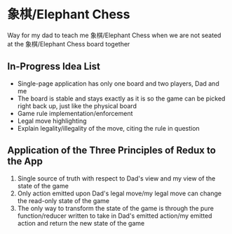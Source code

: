 # 象棋/Elephant Chess

Way for my dad to teach me 象棋/Elephant Chess when we are not seated at the 象棋/Elephant Chess board together

## In-Progress Idea List

* Single-page application has only one board and two players, Dad and me
* The board is stable and stays exactly as it is so the game can be picked right back up, just like the physical board
* Game rule implementation/enforcement
* Legal move highlighting
* Explain legality/illegality of the move, citing the rule in question

## Application of the Three Principles of Redux to the App

1. Single source of truth with respect to Dad's view and my view of the state of the game
1. Only action emitted upon Dad's legal move/my legal move can change the read-only state of the game
1. The only way to transform the state of the game is through the pure function/reducer written to take in Dad's emitted action/my emitted action and return the new state of the game
